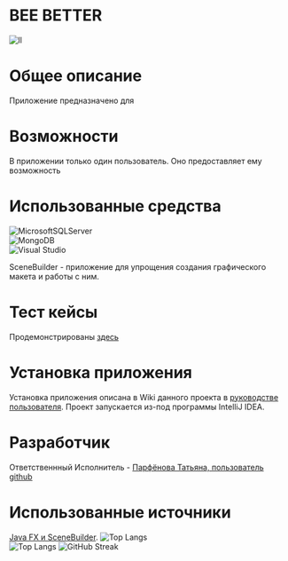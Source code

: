 # **BEE BETTER**  
![ll](https://trello.com/1/cards/646743a5c788a9f7c9ffcfb0/attachments/6626b6234a53407ac977db11/previews/6626b6244a53407ac977dc58/download/%D0%B8%D0%BA%D0%BE%D0%BD%D0%BA%D0%B0_%D0%BF%D1%80%D0%B8%D0%BB%D0%B0_%D0%BF%D0%BE%D0%B1%D0%BE%D0%BB%D1%8C%D1%88%D0%B5.png)
# **Общее описание**  
Приложение предназначено для
# **Возможности**  
В приложении только один пользователь. Оно предоставляет ему возможность 
# **Использованные средства**  
![MicrosoftSQLServer](https://img.shields.io/badge/Microsoft%20SQL%20Server-CC2927?style=for-the-badge&logo=microsoft%20sql%20server&logoColor=white)  
![MongoDB](https://img.shields.io/badge/MongoDB-%234ea94b.svg?style=for-the-badge&logo=mongodb&logoColor=white)  
![Visual Studio](https://img.shields.io/badge/Visual%20Studio-5C2D91.svg?style=for-the-badge&logo=visual-studio&logoColor=white)  
  
SceneBuilder - приложение для упрощения создания графического макета и работы с ним.  
# **Тест кейсы**    
Продемонстрированы [здесь](https://github.com/7x7x49/TRedactor/wiki/%E2%84%9603-%D0%A2%D0%B5%D1%81%D1%82%E2%80%90%D0%9A%D0%B5%D0%B9%D1%81%D1%8B-%D0%B8-%D0%A3%D0%93%D0%9F)  
# **Установка приложения**  
Установка приложения описана в Wiki данного проекта в [руководстве пользователя](https://github.com/7x7x49/TRedactor/wiki/%E2%84%9606-%D0%A0%D1%83%D0%BA%D0%BE%D0%B2%D0%BE%D0%B4%D1%81%D1%82%D0%B2%D0%BE-%D0%9F%D0%BE%D0%BB%D1%8C%D0%B7%D0%BE%D0%B2%D0%B0%D1%82%D0%B5%D0%BB%D1%8F). Проект запускается из-под программы IntelliJ IDEA.  
# **Разработчик**  
Ответственнный Исполнитель - [Парфёнова Татьяна, пользователь github](https://github.com/7x7x49)  
# **Использованные источники**  
[Java FX и SceneBuilder](https://habr.com/ru/post/474292/).
![Top Langs](https://avatanplus.com/files/resources/original/59baa864a696815e8121c94a.png)  
![Top Langs](https://github-readme-stats.vercel.app/api/top-langs/?username=7x7x49&layout=compact)
![GitHub Streak](https://github-readme-streak-stats.herokuapp.com/?user=7x7x49)
